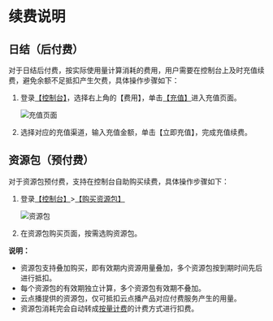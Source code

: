 # 续费说明

## 日结（后付费）

对于日结后付费，按实际使用量计算消耗的费用，用户需要在控制台上及时充值续费，避免余额不足抵扣产生欠费，具体操作步骤如下：

1.  登录[【控制台】](https://vod.console.aliyun.com/)，选择右上角的【费用】，单击[【充值】](https://usercenter2.aliyun.com/finance/fund-management/recharge?spm=5176.12672711.nav-right.ditem-rec.3b2f1fa3TSNjuK)进入充值页面。

    ![充值页面](https://static-aliyun-doc.oss-accelerate.aliyuncs.com/assets/img/zh-CN/8529654061/p179629.jpg)

2.  选择对应的充值渠道，输入充值金额，单击【立即充值】，完成充值续费。

## 资源包（预付费）

对于资源包预付费，支持在控制台自助购买续费，具体操作步骤如下：

1.  登录[【控制台】](https://vod.console.aliyun.com/)\>[【购买资源包】](https://common-buy.aliyun.com/)

    ![资源包](https://static-aliyun-doc.oss-accelerate.aliyuncs.com/assets/img/zh-CN/1989654061/p179640.jpg)

2.  在资源包购买页面，按需选购资源包。

**说明：**

-   资源包支持叠加购买，即有效期内资源用量叠加，多个资源包按到期时间先后进行抵扣。
-   每个资源包的有效期独立计算，多个资源包有效期不叠加。
-   云点播提供的资源包，仅可抵扣云点播产品对应付费服务产生的用量。
-   资源包消耗完会自动转成[按量计费]()的计费方式进行扣费。

